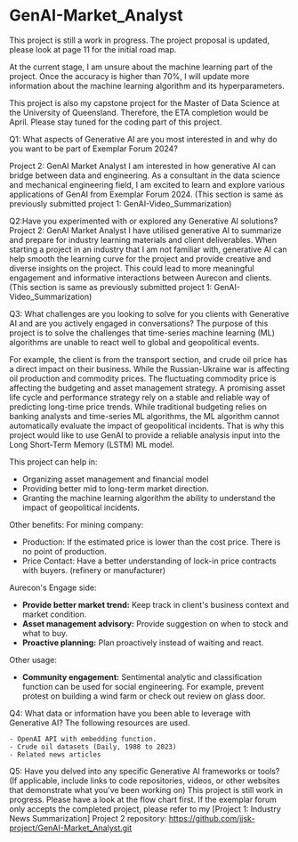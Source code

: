 # GenAI-Market_Analyst
This project is still a work in progress. 
The project proposal is updated, please look at page 11 for the initial road map. 

At the current stage, I am unsure about the machine learning part of the project. Once the accuracy is higher than 70%, I will update more information about the machine learning algorithm and its hyperparameters.

This project is also my capstone project for the Master of Data Science at the University of Queensland.
Therefore, the ETA completion would be April. 
Please stay tuned for the coding part of this project. 

Q1: What aspects of Generative AI are you most interested in and why do you want to be part of Exemplar Forum 2024?

Project 2: GenAI Market Analyst
I am interested in how generative AI can bridge between data and engineering. As a consultant in the data science and mechanical engineering field, I am excited to learn and explore various applications of GenAI from Exemplar Forum 2024. 
(This section is same as previously submitted project 1: GenAI-Video_Summarization)


Q2:Have you experimented with or explored any Generative AI solutions?
Project 2: GenAI Market Analyst
I have utilised generative AI to summarize and prepare for industry learning materials and client deliverables. When starting a project in an industry that I am not familiar with, generative AI can help smooth the learning curve for the project and provide creative and diverse insights on the project. This could lead to more meaningful engagement and informative interactions between Aurecon and clients.
(This section is same as previously submitted project 1: GenAI-Video_Summarization)


Q3: What challenges are you looking to solve for you clients with Generative AI and are you actively engaged in conversations?
The purpose of this project is to solve the challenges that time-series machine learning (ML) algorithms are unable to react well to global and geopolitical events.

For example, the client is from the transport section, and crude oil price has a direct impact on their business. While the Russian-Ukraine war is affecting oil production and commodity prices. The fluctuating commodity price is affecting the budgeting and asset management strategy.  A promising asset life cycle and performance strategy rely on a stable and reliable way of predicting long-time price trends.
While traditional budgeting relies on banking analysts and time-series ML algorithms, the ML algorithm cannot automatically evaluate the impact of geopolitical incidents.
That is why this project would like to use GenAI to provide a reliable analysis input into the Long Short-Term Memory (LSTM) ML model.

This project can help in:

- Organizing asset management and financial model
- Providing better mid to long-term market direction.
- Granting the machine learning algorithm the ability to understand the impact of geopolitical incidents.

Other benefits:
For mining company:
- Production: If the estimated price is lower than the cost price. There is no point of production.
- Price Contact: Have a better understanding of lock-in price contracts with buyers. (refinery or manufacturer)

Aurecon's Engage side:
- **Provide better market trend:** Keep track in client's business context and market condition.
- **Asset management advisory:** Provide suggestion on when to stock and what to buy.
- **Proactive planning:** Plan proactively instead of waiting and react.

Other usage:
- **Community engagement:** Sentimental analytic and classification function can be used for social engineering. For example, prevent protest on building a wind farm or check out review on glass door.


Q4: What data or information have you been able to leverage with Generative AI?
The following resources are used.

    - OpenAI API with embedding function.
    - Crude oil datasets (Daily, 1988 to 2023)
    - Related news articles

Q5: Have you delved into any specific Generative AI frameworks or tools? (If applicable, include links to code repositories, videos, or other websites that demonstrate what you've been working on)
This project is still work in progress. Please have a look at the flow chart first. If the exemplar forum only accepts the completed project, please refer to my [Project 1: Industry News Summarization]
Project 2 repository: https://github.com/jjsk-project/GenAI-Market_Analyst.git
